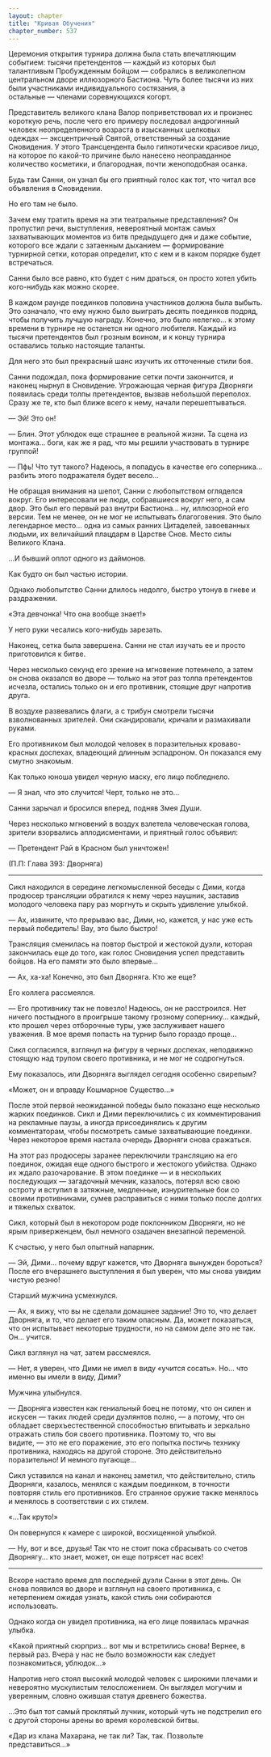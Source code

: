```yaml
---
layout: chapter
title: "Кривая Обучения"
chapter_number: 537
---
```


Церемония открытия турнира должна была стать впечатляющим событием: тысячи претендентов — каждый из которых был талантливым Пробужденным бойцом — собрались в великолепном центральном дворе иллюзорного Бастиона. Чуть более тысячи из них были участниками индивидуального состязания, а остальные — членами соревнующихся когорт.

Представитель великого клана Валор поприветствовал их и произнес короткую речь, после чего его примеру последовал андрогинный человек неопределенного возраста в изысканных шелковых одеждах — эксцентричный Святой, ответственный за создание Сновидения. У этого Трансцендента было гипнотически красивое лицо, на которое по какой-то причине было нанесено неоправданное количество косметики, и благородная, почти женоподобная осанка.

Будь там Санни, он узнал бы его приятный голос как тот, что читал все объявления в Сновидении.

Но его там не было.

Зачем ему тратить время на эти театральные представления? Он пропустил речи, выступления, невероятный монтаж самых захватывающих моментов из битв предыдущего дня и даже событие, которого все ждали с затаенным дыханием — формирование турнирной сетки, которая определит, кто с кем и в каком порядке будет встречаться.

Санни было все равно, кто будет с ним драться, он просто хотел убить кого-нибудь как можно скорее.

В каждом раунде поединков половина участников должна была выбыть. Это означало, что ему нужно было выиграть десять поединков подряд, чтобы получить лучшую награду. Конечно, это было нелегко... к этому времени в турнире не останется ни одного любителя. Каждый из тысячи претендентов был грозным воином, и к концу турнира оставались только настоящие таланты.

Для него это был прекрасный шанс изучить их отточенные стили боя.

Санни подождал, пока формирование сетки почти закончится, и наконец нырнул в Сновидение. Угрожающая черная фигура Дворняги появилась среди толпы претендентов, вызвав небольшой переполох. Сразу же те, кто был ближе всего к нему, начали перешептываться.

— Эй! Это он!

— Блин. Этот ублюдок еще страшнее в реальной жизни. Та сцена из монтажа... боги, как же я рад, что мы решили участвовать в турнире группой!

— Пфь! Что тут такого? Надеюсь, я попадусь в качестве его соперника... разбить этого подражателя будет весело...

Не обращая внимания на шепот, Санни с любопытством огляделся вокруг. Его интересовали не люди, собравшиеся вокруг него, а сам двор. Это был его первый раз внутри Бастиона... ну, иллюзорной его версии. Тем не менее, он не мог не испытывать благоговения. Это было легендарное место... одна из самых ранних Цитаделей, завоеванных людьми, их величайший плацдарм в Царстве Снов. Место силы Великого Клана.

...И бывший оплот одного из даймонов.

Как будто он был частью истории.

Однако любопытство Санни длилось недолго, быстро утонув в гневе и раздражении.

«Эта девчонка! Что она вообще знает!»

У него руки чесались кого-нибудь зарезать.

Наконец, сетка была завершена. Санни не стал изучать ее и просто приготовился к битве.

Через несколько секунд его зрение на мгновение потемнело, а затем он снова оказался во дворе — только на этот раз толпа претендентов исчезла, остались только он и его противник, стоящие друг напротив друга.

В воздухе развевались флаги, а с трибун смотрели тысячи взволнованных зрителей. Они скандировали, кричали и размахивали руками.

Его противником был молодой человек в поразительных кроваво-красных доспехах, владеющий длинным эспадроном. Он показался ему смутно знакомым.

Как только юноша увидел черную маску, его лицо побледнело.

— Я знал, что это случится! Черт, только не это...

Санни зарычал и бросился вперед, подняв Змея Души.

Через несколько мгновений в воздух взлетела человеческая голова, зрители взорвались аплодисментами, и приятный голос объявил:

— Претендент Рай в Красном был уничтожен!

(П.П: Глава 393: Дворняга)

***

Сикл находился в середине легкомысленной беседы с Дими, когда продюсер трансляции обратился к нему через наушник, заставив молодого человека пару раз моргнуть и скрыть удивление улыбкой.

— Ах, извините, что прерываю вас, Дими, но, кажется, у нас уже есть первый победитель! Вау, это было быстро!

Трансляция сменилась на повтор быстрой и жестокой дуэли, которая закончилась еще до того, как голос Сновидения успел представить бойцов. На его памяти это было впервые...

— Ах, ха-ха! Конечно, это был Дворняга. Кто же еще?

Его коллега рассмеялся.

— Его противнику так не повезло! Надеюсь, он не расстроился. Нет ничего постыдного в проигрыше такому грозному сопернику... каждый, кто прошел через отборочные туры, уже заслуживает нашего уважения. В мое время попасть на турнир было гораздо проще...

Сикл согласился, взглянул на фигуру в черных доспехах, неподвижно стоящую над трупом своего противника, и не мог не содрогнуться.

Ему показалось, или Дворняга выглядел сегодня особенно свирепым?

«Может, он и вправду Кошмарное Существо...»

После этой первой неожиданной победы было показано еще несколько жарких поединков. Сикл и Дими переключились с их комментирования на рекламные паузы, а иногда присоединялись к другим комментаторам, чтобы посмотреть самые захватывающие поединки. Через некоторое время настала очередь Дворняги снова сражаться.

На этот раз продюсеры заранее переключили трансляцию на его поединок, ожидая еще одного быстрого и жестокого убийства. Однако их ждало разочарование. В этом поединке — и в нескольких последующих — загадочный мечник, казалось, потерял всю свою остроту и вступил в затяжные, медленные, изнурительные бои со своими противниками, сумев расправиться с ними только после долгих и тяжелых схваток.

Сикл, который был в некотором роде поклонником Дворняги, но не ярым приверженцем, был немного озадачен внезапной переменой.

К счастью, у него был опытный напарник.

— Эй, Дими... почему вдруг кажется, что Дворняга вынужден бороться? После его вчерашнего выступления я был уверен, что мы снова увидим чистую резню!

Старший мужчина усмехнулся.

— Ах, я вижу, что вы не сделали домашнее задание! Это то, что делает Дворняга, и то, что делает его таким опасным. Да, может показаться, что он испытывает некоторые трудности, но на самом деле это не так. Он... учится.

Сикл взглянул на чат, затем рассмеялся.

— Нет, я уверен, что Дими не имел в виду «учится сосать». Но... что именно вы имели в виду, Дими?

Мужчина улыбнулся.

— Дворняга известен как гениальный боец не потому, что он силен и искусен — таких людей среди дуэлянтов полно, — а потому, что он обладает сверхъестественной способностью впитывать и зеркально отражать стиль боя своего противника. Поэтому то, что вы видите, — это не его поражение, это его попытка постичь технику противника, находясь на другой стороне. Это действительно поразительно! И немного пугающе...

Сикл уставился на канал и наконец заметил, что действительно, стиль Дворняги, казалось, менялся с каждым поединком, в точности повторяя стиль его противников. Его странное оружие также менялось и менялось в соответствии с их стилем.

«...Так круто!»

Он повернулся к камере с широкой, восхищенной улыбкой.

— Ну, вот и все, друзья! Так что не стоит пока сбрасывать со счетов Дворнягу... кто знает, может, он еще потрясет нас всех!

***

Вскоре настало время для последней дуэли Санни в этот день. Он снова появился во дворе и взглянул на своего противника, с нетерпением ожидая узнать, какой стиль они собираются использовать.

Однако когда он увидел противника, на его лице появилась мрачная улыбка.

«Какой приятный сюрприз... вот мы и встретились снова! Вернее, в первый раз. Вчера у нас не было возможности как следует познакомиться, ублюдок...»

Напротив него стоял высокий молодой человек с широкими плечами и невероятно мускулистым телосложением. Он выглядел могучим и уверенным, словно ожившая статуя древнего божества.

...Это был тот самый проклятый лучник, который чуть не подстрелил его с другой стороны арены во время королевской битвы.

«Дар из клана Махарана, не так ли? Так, так. Позвольте представиться...»